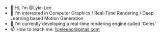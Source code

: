 - 👋 Hi, I’m @Lyle-Lee
- 👀 I’m interested in Computer Graphics / Real-Time Rendering / Deep Learning based Motion Generation
- 🌱 I’m currently developing a real-time rendering engine called 'Celes'
- 📫 How to reach me: lyleleeao@gmail.com

<!---
Lyle-Lee/Lyle-Lee is a ✨ special ✨ repository because its `README.md` (this file) appears on your GitHub profile.
You can click the Preview link to take a look at your changes.
--->
